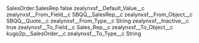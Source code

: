 <?xml version="1.0" encoding="UTF-8"?>
<CustomMetadata xmlns="http://soap.sforce.com/2006/04/metadata" xmlns:xsi="http://www.w3.org/2001/XMLSchema-instance" xmlns:xsd="http://www.w3.org/2001/XMLSchema">
    <label>SalesOrder.SalesRep</label>
    <protected>false</protected>
    <values>
        <field>zealynxsf__Default_Value__c</field>
        <value xsi:nil="true"/>
    </values>
    <values>
        <field>zealynxsf__From_Field__c</field>
        <value xsi:type="xsd:string">SBQQ__SalesRep__c</value>
    </values>
    <values>
        <field>zealynxsf__From_Object__c</field>
        <value xsi:type="xsd:string">SBQQ__Quote__c</value>
    </values>
    <values>
        <field>zealynxsf__From_Type__c</field>
        <value xsi:type="xsd:string">String</value>
    </values>
    <values>
        <field>zealynxsf__Inactive__c</field>
        <value xsi:type="xsd:boolean">true</value>
    </values>
    <values>
        <field>zealynxsf__To_Field__c</field>
        <value xsi:type="xsd:string">Sales_Rep__c</value>
    </values>
    <values>
        <field>zealynxsf__To_Object__c</field>
        <value xsi:type="xsd:string">kugo2p__SalesOrder__c</value>
    </values>
    <values>
        <field>zealynxsf__To_Type__c</field>
        <value xsi:type="xsd:string">String</value>
    </values>
</CustomMetadata>
